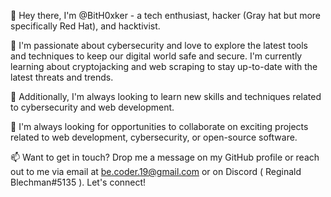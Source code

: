 👋 Hey there, I'm @BitH0xker - a tech enthusiast, hacker (Gray hat but more specifically Red Hat), and hacktivist.

👀 I'm passionate about cybersecurity and love to explore the latest tools and techniques to keep our digital world safe and secure. I'm currently learning about cryptojacking and web scraping to stay up-to-date with the latest threats and trends.

🌱 Additionally, I'm always looking to learn new skills and techniques related to cybersecurity and web development.

💞️ I'm always looking for opportunities to collaborate on exciting projects related to web development, cybersecurity, or open-source software.

📫 Want to get in touch? Drop me a message on my GitHub profile or reach out to me via email at be.coder.19@gmail.com or on Discord ( Reginald Blechman#5135 ). Let's connect!
